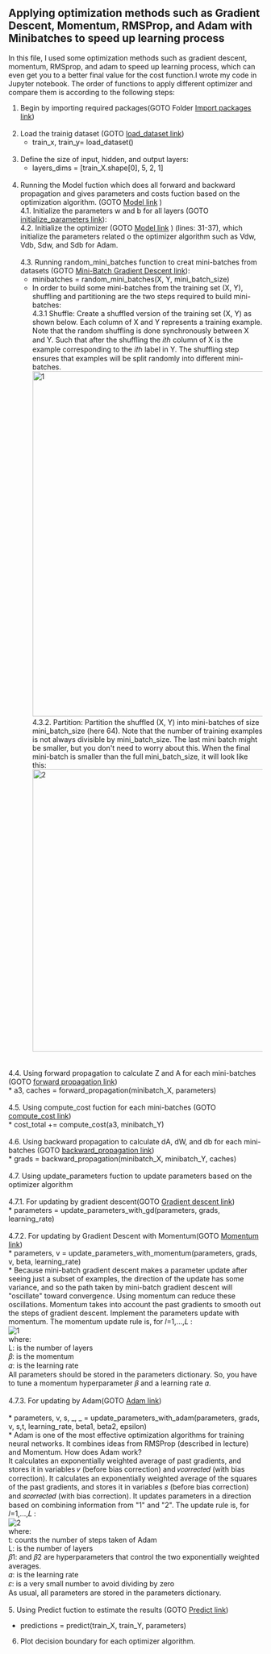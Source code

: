 ## Applying optimization methods such as Gradient Descent, Momentum, RMSProp, and Adam with Minibatches to speed up learning process<br />

In this file, I used some optimization methods such as gradient descent, momentum, RMSprop, and adam to speed up learning process, which can even get you to a better final value for the cost function.I wrote my code in Jupyter notebook.
The order of functions to apply different optimizer and compare them is according to the following steps: 
1. Begin by importing required packages(GOTO Folder [Import packages link](https://github.com/Afsaneh-Karami/Neural-Networks-and-Deep-Learning/blob/main/advanced%20optimization%20methods/Import%20packages))<br /><br />
2. Load the trainig dataset (GOTO [load_dataset link](https://github.com/Afsaneh-Karami/Neural-Networks-and-Deep-Learning/blob/main/advanced%20optimization%20methods/Load%20dataset)) <br />
   * train_x, train_y= load_dataset()<br /><br />
3. Define the size of input, hidden, and output layers:<br />
   * layers_dims = [train_X.shape[0], 5, 2, 1]<br /><br />
4. Running the Model fuction which does all forward and backward propagation and gives parameters and costs fuction based on the optimization algorithm. (GOTO [Model link](https://github.com/Afsaneh-Karami/Neural-Networks-and-Deep-Learning/blob/main/advanced%20optimization%20methods/Model) )<br />
  4.1. Initialize the parameters w and b for all layers (GOTO [initialize_parameters link](https://github.com/Afsaneh-Karami/Neural-Networks-and-Deep-Learning/blob/main/advanced%20optimization%20methods/initialize_parameters)):<br />
  4.2. Initialize the optimizer (GOTO [Model link](https://github.com/Afsaneh-Karami/Neural-Networks-and-Deep-Learning/blob/main/advanced%20optimization%20methods/Model) ) (lines: 31-37), which initialize the parameters related o the optimizer algorithm such as Vdw, Vdb, Sdw, and Sdb for Adam.<br /><br />
  4.3. Running random_mini_batches function to creat mini-batches from datasets (GOTO [Mini-Batch Gradient Descent link](https://github.com/Afsaneh-Karami/Neural-Networks-and-Deep-Learning/tree/main/advanced%20optimization%20methods/Mini-Batch%20Gradient%20Descent)):<br />
   * minibatches = random_mini_batches(X, Y, mini_batch_size)<br />
   * In order to build some mini-batches from the training set (X, Y), shuffling and partitioning are the two steps required to build mini-batches: <br />
4.3.1 Shuffle: Create a shuffled version of the training set (X, Y) as shown below. Each column of X and Y represents a training example. Note that the random shuffling is done synchronously between X and Y. Such that after the shuffling the  𝑖𝑡ℎ  column of X is the example corresponding to the  𝑖𝑡ℎ  label in Y. The shuffling step ensures that examples will be split randomly into different mini-batches.<br />
<img width="685" alt="1" src="https://user-images.githubusercontent.com/78735911/141608780-94e92026-a0a2-4b52-96d1-68ad01caee42.png"><br />
4.3.2. Partition: Partition the shuffled (X, Y) into mini-batches of size mini_batch_size (here 64). Note that the number of training examples is not always divisible by mini_batch_size. The last mini batch might be smaller, but you don't need to worry about this. When the final mini-batch is smaller than the full mini_batch_size, it will look like this:
<img width="560" alt="2" src="https://user-images.githubusercontent.com/78735911/141608852-3fde3c73-b712-4823-86db-31cf1c9662d6.png"><br /><br />

  4.4. Using forward propagation to calculate Z and A for each mini-batches (GOTO [forward propagation link](https://github.com/Afsaneh-Karami/Neural-Networks-and-Deep-Learning/blob/main/advanced%20optimization%20methods/forward%20propagation))<br />
       * a3, caches = forward_propagation(minibatch_X, parameters)<br /><br />
  4.5.  Using compute_cost fuction for each mini-batches (GOTO [compute_cost link](https://github.com/Afsaneh-Karami/Neural-Networks-and-Deep-Learning/blob/main/advanced%20optimization%20methods/compute_cost ))<br />
        * cost_total += compute_cost(a3, minibatch_Y)<br /><br />
  4.6. Using backward propagation to calculate dA, dW, and db for each mini-batches (GOTO [backward_propagation link](https://github.com/Afsaneh-Karami/Neural-Networks-and-Deep-Learning/blob/main/advanced%20optimization%20methods/backward_propagation))<br /> 
       * grads = backward_propagation(minibatch_X, minibatch_Y, caches)<br /><br />
  4.7. Using update_parameters fuction to update parameters based on the optimizer algorithm <br /><br />
     4.7.1. For updating by gradient descent(GOTO [Gradient descent link](https://github.com/Afsaneh-Karami/Neural-Networks-and-Deep-Learning/tree/main/advanced%20optimization%20methods/Gradient%20descent))<br />
        * parameters = update_parameters_with_gd(parameters, grads, learning_rate)<br /><br />
     4.7.2. For updating by Gradient Descent with Momentum(GOTO [Momentum link](https://github.com/Afsaneh-Karami/Neural-Networks-and-Deep-Learning/tree/main/advanced%20optimization%20methods/Momentum))<br />
        * parameters, v = update_parameters_with_momentum(parameters, grads, v, beta, learning_rate) <br />
        * Because mini-batch gradient descent makes a parameter update after seeing just a subset of examples, the direction of the update has some variance, and so the path    taken by mini-batch gradient descent will "oscillate" toward convergence. Using momentum can reduce these oscillations. Momentum takes into account the past gradients to smooth out the steps of gradient descent.
Implement the parameters update with momentum. The momentum update rule is, for  𝑙=1,...,𝐿 :<br />
![1](https://user-images.githubusercontent.com/78735911/141611199-0ebc7fda-70b6-41e8-ab9f-a56bb0f44f23.PNG)<br />
where: <br />
L: is the number of layers<br />
𝛽: is the momentum <br />
𝛼: is the learning rate<br />
All parameters should be stored in the parameters dictionary. So, you have to tune a momentum hyperparameter  𝛽  and a learning rate  𝛼. <br /><br />
      4.7.3. For updating by Adam(GOTO [Adam link](https://github.com/Afsaneh-Karami/Neural-Networks-and-Deep-Learning/tree/main/advanced%20optimization%20methods/Adam))<br/>   
        * parameters, v, s, _, _ = update_parameters_with_adam(parameters, grads, v, s,t, learning_rate, beta1, beta2,  epsilon)<br/> 
        * Adam is one of the most effective optimization algorithms for training neural networks. It combines ideas from RMSProp (described in lecture) and Momentum.
How does Adam work? <br/>
It calculates an exponentially weighted average of past gradients, and stores it in variables  𝑣  (before bias correction) and  𝑣𝑐𝑜𝑟𝑟𝑒𝑐𝑡𝑒𝑑  (with bias correction).
It calculates an exponentially weighted average of the squares of the past gradients, and stores it in variables  𝑠  (before bias correction) and  𝑠𝑐𝑜𝑟𝑟𝑒𝑐𝑡𝑒𝑑  (with bias correction).
It updates parameters in a direction based on combining information from "1" and "2".
The update rule is, for  𝑙=1,...,𝐿 :<br />
![2](https://user-images.githubusercontent.com/78735911/141611327-39338733-1510-438a-aac6-69e14083a41e.PNG) <br />
  where:<br />
  t: counts the number of steps taken of Adam<br />
  L: is the number of layers<br />
  𝛽1:  and  𝛽2  are hyperparameters that control the two exponentially weighted averages.<br />
  𝛼:  is the learning rate<br />
  𝜀: is a very small number to avoid dividing by zero<br />
  As usual, all parameters are stored in the parameters dictionary.<br /><br />
5. Using Predict fuction to estimate the results (GOTO [Predict link](https://github.com/Afsaneh-Karami/Neural-Networks-and-Deep-Learning/blob/main/advanced%20optimization%20methods/Predict))<br />
  * predictions = predict(train_X, train_Y, parameters)<br />
6. Plot decision boundary for each optimizer algorithm. 
